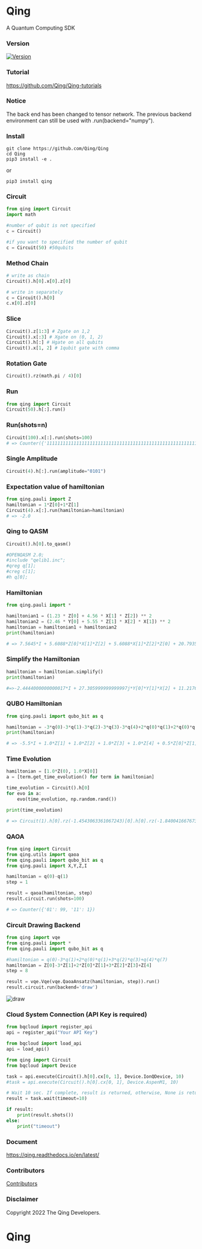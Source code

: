 # Qing

A Quantum Computing SDK

### Version

[![Version](https://badge.fury.io/py/qing.svg)](https://badge.fury.io/py/qing)

### Tutorial

https://github.com/Qing/Qing-tutorials

### Notice

The back end has been changed to tensor network. The previous backend environment can still be used with .run(backend="numpy").

### Install

```
git clone https://github.com/Qing/Qing
cd Qing
pip3 install -e .
```

or

```
pip3 install qing
```

### Circuit

```python
from qing import Circuit
import math

#number of qubit is not specified
c = Circuit()

#if you want to specified the number of qubit
c = Circuit(50) #50qubits
```

### Method Chain

```python
# write as chain
Circuit().h[0].x[0].z[0]

# write in separately
c = Circuit().h[0]
c.x[0].z[0]
```

### Slice

```python
Circuit().z[1:3] # Zgate on 1,2
Circuit().x[:3] # Xgate on (0, 1, 2)
Circuit().h[:] # Hgate on all qubits
Circuit().x[1, 2] # 1qubit gate with comma
```

### Rotation Gate

```python
Circuit().rz(math.pi / 4)[0]
```

### Run

```python
from qing import Circuit
Circuit(50).h[:].run()
```

### Run(shots=n)

```python
Circuit(100).x[:].run(shots=100)
# => Counter({'1111111111111111111111111111111111111111111111111111111111111111111111111111111111111111111111111111': 100})
```

### Single Amplitude

```python
Circuit(4).h[:].run(amplitude="0101")
```

### Expectation value of hamiltonian

```python
from qing.pauli import Z
hamiltonian = 1*Z[0]+1*Z[1]
Circuit(4).x[:].run(hamiltonian=hamiltonian)
# => -2.0
```

### Qing to QASM

```python
Circuit().h[0].to_qasm()

#OPENQASM 2.0;
#include "qelib1.inc";
#qreg q[1];
#creg c[1];
#h q[0];
```

### Hamiltonian

```python
from qing.pauli import *

hamiltonian1 = (1.23 * Z[0] + 4.56 * X[1] * Z[2]) ** 2
hamiltonian2 = (2.46 * Y[0] + 5.55 * Z[1] * X[2] * X[1]) ** 2
hamiltonian = hamiltonian1 + hamiltonian2
print(hamiltonian)

# => 7.5645*I + 5.6088*Z[0]*X[1]*Z[2] + 5.6088*X[1]*Z[2]*Z[0] + 20.793599999999998*X[1]*Z[2]*X[1]*Z[2] + 13.652999999999999*Y[0]*Z[1]*X[2]*X[1] + 13.652999999999999*Z[1]*X[2]*X[1]*Y[0] + 30.8025*Z[1]*X[2]*X[1]*Z[1]*X[2]*X[1]
```

### Simplify the Hamiltonian

```python
hamiltonian = hamiltonian.simplify()
print(hamiltonian)

#=>-2.4444000000000017*I + 27.305999999999997j*Y[0]*Y[1]*X[2] + 11.2176*Z[0]*X[1]*Z[2]
```

### QUBO Hamiltonian

```python
from qing.pauli import qubo_bit as q

hamiltonian = -3*q(0)-3*q(1)-3*q(2)-3*q(3)-3*q(4)+2*q(0)*q(1)+2*q(0)*q(2)+2*q(0)*q(3)+2*q(0)*q(4)
print(hamiltonian)

# => -5.5*I + 1.0*Z[1] + 1.0*Z[2] + 1.0*Z[3] + 1.0*Z[4] + 0.5*Z[0]*Z[1] + 0.5*Z[0]*Z[2] + 0.5*Z[0]*Z[3] - 0.5*Z[0] + 0.5*Z[0]*Z[4]
```

### Time Evolution

```python
hamiltonian = [1.0*Z(0), 1.0*X[0]]
a = [term.get_time_evolution() for term in hamiltonian]

time_evolution = Circuit().h[0]
for evo in a:
    evo(time_evolution, np.random.rand())

print(time_evolution)

# => Circuit(1).h[0].rz(-1.4543063361067243)[0].h[0].rz(-1.8400416676737137)[0].h[0]
```

### QAOA

```python
from qing import Circuit
from qing.utils import qaoa
from qing.pauli import qubo_bit as q
from qing.pauli import X,Y,Z,I

hamiltonian = q(0)-q(1)
step = 1

result = qaoa(hamiltonian, step)
result.circuit.run(shots=100)

# => Counter({'01': 99, '11': 1})
```

### Circuit Drawing Backend

```python
from qing import vqe
from qing.pauli import *
from qing.pauli import qubo_bit as q

#hamiltonian = q(0)-3*q(1)+2*q(0)*q(1)+3*q(2)*q(3)+q(4)*q(7)
hamiltonian = Z[0]-3*Z[1]+2*Z[0]*Z[1]+3*Z[2]*Z[3]+Z[4]
step = 8

result = vqe.Vqe(vqe.QaoaAnsatz(hamiltonian, step)).run()
result.circuit.run(backend='draw')
```

![draw](https://raw.githubusercontent.com/Qing/Qing/master/draw.png)

### Cloud System Connection (API Key is required)

```python
from bqcloud import register_api
api = register_api("Your API Key")

from bqcloud import load_api
api = load_api()

from qing import Circuit
from bqcloud import Device

task = api.execute(Circuit().h[0].cx[0, 1], Device.IonQDevice, 10)
#task = api.execute(Circuit().h[0].cx[0, 1], Device.AspenM1, 10)

# Wait 10 sec. If complete, result is returned, otherwise, None is returned.
result = task.wait(timeout=10)

if result:
    print(result.shots())
else:
    print("timeout")
```

### Document

https://qing.readthedocs.io/en/latest/

### Contributors

[Contributors](https://github.com/Qing/Qing/graphs/contributors)

### Disclaimer

Copyright 2022 The Qing Developers.

# Qing
